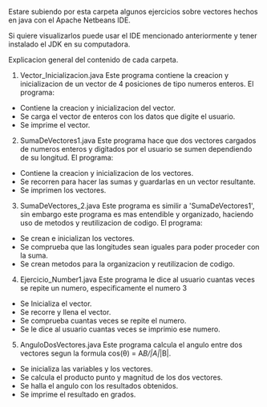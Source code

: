 Estare subiendo por esta carpeta algunos ejercicios sobre vectores hechos en java con el Apache Netbeans IDE.

Si quiere visualizarlos puede usar el IDE mencionado anteriormente y tener instalado el JDK en su computadora.

Explicacion general del contenido de cada carpeta.

1. Vector_Inicializacion.java
Este programa contiene la creacion y inicializacion de un vector de 4 posiciones de tipo numeros enteros.
El programa:
- Contiene la creacion y inicializacion del vector.
- Se carga el vector de enteros con los datos que digite el usuario.
- Se imprime el vector.

2. SumaDeVectores1.java
Este programa hace que dos vectores cargados de numeros enteros y digitados por el usuario se sumen dependiendo de su longitud. El programa:
- Contiene la creacion y inicializacion de los vectores.
- Se recorren para hacer las sumas y guardarlas en un vector resultante.
- Se imprimen los vectores.

3. SumaDeVectores_2.java
Este programa es similir a 'SumaDeVectores1', sin embargo este programa es mas entendible y organizado, haciendo uso de metodos y reutilizacion de codigo. El programa:
- Se crean e inicializan los vectores.
- Se comprueba que las longitudes sean iguales para poder proceder con la suma.
- Se crean metodos para la organizacion y reutilizacion de codigo.

4. Ejercicio_Number1.java
Este programa le dice al usuario cuantas veces se repite un numero, especificamente el numero 3
- Se Inicializa el vector.
- Se recorre y llena el vector.
- Se comprueba cuantas veces se repite el numero.
- Se le dice al usuario cuantas veces se imprimio ese numero.

5. AnguloDosVectores.java
Este programa calcula el angulo entre dos vectores segun la formula cos(θ) = A*B/|A|*|B|.
- Se inicializa las variables y los vectores.
- Se calcula el producto punto y magnitud de los dos vectores.
- Se halla el angulo con los resultados obtenidos.
- Se imprime el resultado en grados.
